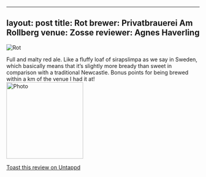 
---
layout: post
title:  Rot
brewer: Privatbrauerei Am Rollberg
venue: Zosse
reviewer: Agnes Haverling
---

![Rot](https://assets.untappd.com/photos/2023_08_18/b645e21b636c752ac44649c5e5da24d1_200x200.jpg)

Full and malty red ale. Like a fluffy loaf of sirapslimpa as we say in Sweden, which basically means that it’s slightly more bready than sweet in comparison with a traditional Newcastle. Bonus points for being brewed within a km of the venue I had it at!
						  <br />
						  <img height="200" width="200" src="https://assets.untappd.com/photos/2023_08_18/b645e21b636c752ac44649c5e5da24d1_200x200.jpg" alt="Photo">         
						
[Toast this review on Untappd](https://untappd.com/user/&#45;Spacebacon&#45;/checkin/1305585518)
